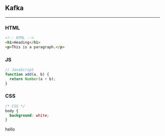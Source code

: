 ## Kafka
----------------------------------------------------------

<!-- tabs:start -->

### **HTML**

```html
<!-- HTML -->
<h1>Heading</h1>
<p>This is a paragraph.</p>
```

### **JS**

```js
// JavaScript
function add(a, b) {
  return Number(a + b);
}
```

### **CSS**

```css
/* CSS */
body {
  background: white;
}
```

<!-- tabs:end -->

hello 

